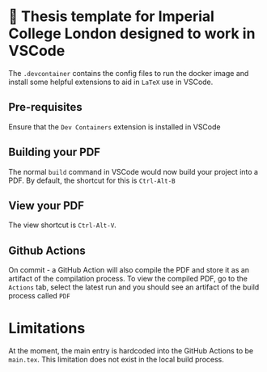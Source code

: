 # 📖 Thesis template for Imperial College London designed to work in VSCode

The `.devcontainer` contains the config files to run the docker image and install some helpful extensions to aid in `LaTeX` use in VSCode.

## Pre-requisites
Ensure that the `Dev Containers` extension is installed in VSCode

## Building your PDF
The normal `build` command in VSCode would now build your project into a PDF. By default, the shortcut for this is `Ctrl-Alt-B`

## View your PDF
The view shortcut is `Ctrl-Alt-V`.

## Github Actions
On commit - a GitHub Action will also compile the PDF and store it as an artifact of the compilation process.
To view the compiled PDF, go to the `Actions` tab, select the latest run and you should see an artifact of the build process called `PDF`

# Limitations
At the moment, the main entry is hardcoded into the GitHub Actions to be `main.tex`. This limitation does not exist in the local build process.